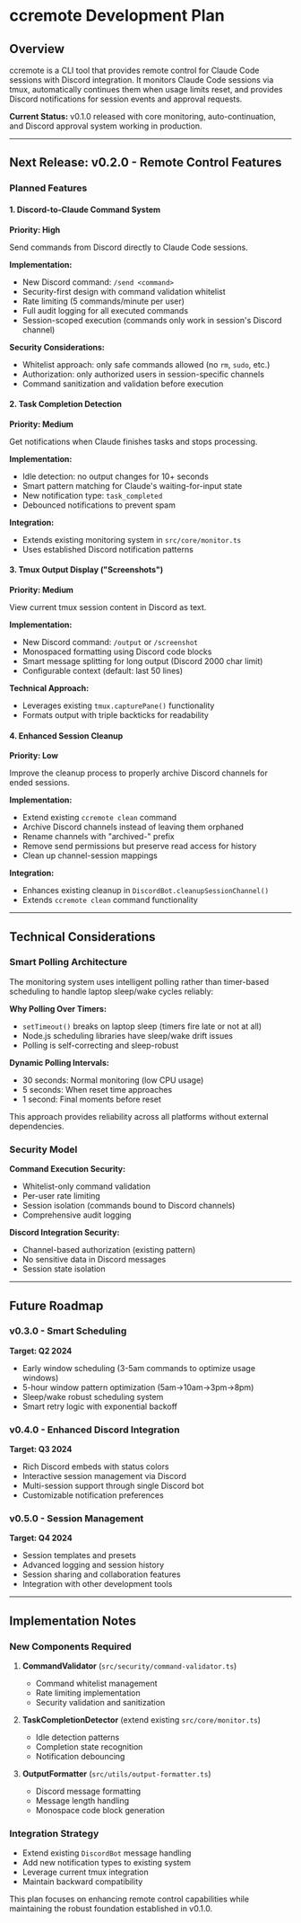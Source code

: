 # ccremote Development Plan

## Overview

ccremote is a CLI tool that provides remote control for Claude Code sessions with Discord integration. It monitors Claude Code sessions via tmux, automatically continues them when usage limits reset, and provides Discord notifications for session events and approval requests.

**Current Status:** v0.1.0 released with core monitoring, auto-continuation, and Discord approval system working in production.

---

## Next Release: v0.2.0 - Remote Control Features

### Planned Features

#### 1. Discord-to-Claude Command System
**Priority: High**

Send commands from Discord directly to Claude Code sessions.

**Implementation:**
- New Discord command: `/send <command>`
- Security-first design with command validation whitelist
- Rate limiting (5 commands/minute per user)
- Full audit logging for all executed commands
- Session-scoped execution (commands only work in session's Discord channel)

**Security Considerations:**
- Whitelist approach: only safe commands allowed (no `rm`, `sudo`, etc.)
- Authorization: only authorized users in session-specific channels
- Command sanitization and validation before execution

#### 2. Task Completion Detection
**Priority: Medium**

Get notifications when Claude finishes tasks and stops processing.

**Implementation:**
- Idle detection: no output changes for 10+ seconds
- Smart pattern matching for Claude's waiting-for-input state
- New notification type: `task_completed`
- Debounced notifications to prevent spam

**Integration:**
- Extends existing monitoring system in `src/core/monitor.ts`
- Uses established Discord notification patterns

#### 3. Tmux Output Display ("Screenshots")
**Priority: Medium**

View current tmux session content in Discord as text.

**Implementation:**
- New Discord command: `/output` or `/screenshot`
- Monospaced formatting using Discord code blocks
- Smart message splitting for long output (Discord 2000 char limit)
- Configurable context (default: last 50 lines)

**Technical Approach:**
- Leverages existing `tmux.capturePane()` functionality
- Formats output with triple backticks for readability

#### 4. Enhanced Session Cleanup
**Priority: Low**

Improve the cleanup process to properly archive Discord channels for ended sessions.

**Implementation:**
- Extend existing `ccremote clean` command
- Archive Discord channels instead of leaving them orphaned
- Rename channels with "archived-" prefix
- Remove send permissions but preserve read access for history
- Clean up channel-session mappings

**Integration:**
- Enhances existing cleanup in `DiscordBot.cleanupSessionChannel()`
- Extends `ccremote clean` command functionality

---

## Technical Considerations

### Smart Polling Architecture

The monitoring system uses intelligent polling rather than timer-based scheduling to handle laptop sleep/wake cycles reliably:

**Why Polling Over Timers:**
- `setTimeout()` breaks on laptop sleep (timers fire late or not at all)
- Node.js scheduling libraries have sleep/wake drift issues
- Polling is self-correcting and sleep-robust

**Dynamic Polling Intervals:**
- 30 seconds: Normal monitoring (low CPU usage)
- 5 seconds: When reset time approaches
- 1 second: Final moments before reset

This approach provides reliability across all platforms without external dependencies.

### Security Model

**Command Execution Security:**
- Whitelist-only command validation
- Per-user rate limiting
- Session isolation (commands bound to Discord channels)
- Comprehensive audit logging

**Discord Integration Security:**
- Channel-based authorization (existing pattern)
- No sensitive data in Discord messages
- Session state isolation

---

## Future Roadmap

### v0.3.0 - Smart Scheduling
**Target: Q2 2024**

- Early window scheduling (3-5am commands to optimize usage windows)
- 5-hour window pattern optimization (5am→10am→3pm→8pm)
- Sleep/wake robust scheduling system
- Smart retry logic with exponential backoff

### v0.4.0 - Enhanced Discord Integration
**Target: Q3 2024**

- Rich Discord embeds with status colors
- Interactive session management via Discord
- Multi-session support through single Discord bot
- Customizable notification preferences

### v0.5.0 - Session Management
**Target: Q4 2024**

- Session templates and presets
- Advanced logging and session history
- Session sharing and collaboration features
- Integration with other development tools

---

## Implementation Notes

### New Components Required

1. **CommandValidator** (`src/security/command-validator.ts`)
   - Command whitelist management
   - Rate limiting implementation
   - Security validation and sanitization

2. **TaskCompletionDetector** (extend existing `src/core/monitor.ts`)
   - Idle detection patterns
   - Completion state recognition
   - Notification debouncing

3. **OutputFormatter** (`src/utils/output-formatter.ts`)
   - Discord message formatting
   - Message length handling
   - Monospace code block generation

### Integration Strategy

- Extend existing `DiscordBot` message handling
- Add new notification types to existing system
- Leverage current tmux integration
- Maintain backward compatibility

This plan focuses on enhancing remote control capabilities while maintaining the robust foundation established in v0.1.0.